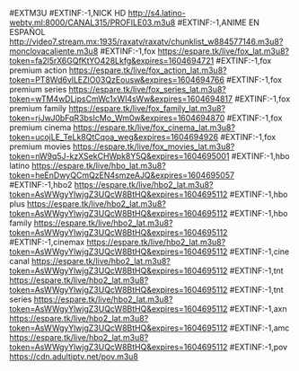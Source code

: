 
#EXTM3U
#EXTINF:-1,NICK HD
http://s4.latino-webtv.ml:8000/CANAL315/PROFILE03.m3u8
#EXTINF:-1,ANIME EN ESPAÑOL
http://video7.stream.mx:1935/raxatv/raxatv/chunklist_w884577146.m3u8?monclovacaliente.m3u8
#EXTINF:-1,fox
https://espare.tk/live/fox_lat.m3u8?token=fa2l5rX6GQfKtYO428Lkfg&expires=1604694721
#EXTINF:-1,fox premium action
https://espare.tk/live/fox_action_lat.m3u8?token=PT8Wd6vlLEZlO03QzEousw&expires=1604694766
#EXTINF:-1,fox premium series
https://espare.tk/live/fox_series_lat.m3u8?token=wTM4wDLipsCmWc1xWI4sWw&expires=1604694817
#EXTINF:-1,fox premium family
https://espare.tk/live/fox_family_lat.m3u8?token=rjJwJ0bFqR3bsIcMo_Wm0w&expires=1604694870
#EXTINF:-1,fox premium cinema
https://espare.tk/live/fox_cinema_lat.m3u8?token=ucojLE_TeLk8QtCqoa_weg&expires=1604694926
#EXTINF:-1,fox premium movies
https://espare.tk/live/fox_movies_lat.m3u8?token=nW9q5J-kzXSekCHWpk8Y5Q&expires=1604695001
#EXTINF:-1,hbo latino
https://espare.tk/live/hbo_lat.m3u8?token=heEnDwyQCmQzEN4smzeAJQ&expires=1604695057
#EXTINF:-1,hbo2
https://espare.tk/live/hbo2_lat.m3u8?token=AsWWgyYlwjgZ3UQcW8BtHQ&expires=1604695112
#EXTINF:-1,hbo plus
https://espare.tk/live/hbo2_lat.m3u8?token=AsWWgyYlwjgZ3UQcW8BtHQ&expires=1604695112
#EXTINF:-1,hbo family
https://espare.tk/live/hbo2_lat.m3u8?token=AsWWgyYlwjgZ3UQcW8BtHQ&expires=1604695112
#EXTINF:-1,cinemax
https://espare.tk/live/hbo2_lat.m3u8?token=AsWWgyYlwjgZ3UQcW8BtHQ&expires=1604695112
#EXTINF:-1,cine canal
https://espare.tk/live/hbo2_lat.m3u8?token=AsWWgyYlwjgZ3UQcW8BtHQ&expires=1604695112
#EXTINF:-1,tnt 
https://espare.tk/live/hbo2_lat.m3u8?token=AsWWgyYlwjgZ3UQcW8BtHQ&expires=1604695112
#EXTINF:-1,tnt series
https://espare.tk/live/hbo2_lat.m3u8?token=AsWWgyYlwjgZ3UQcW8BtHQ&expires=1604695112
#EXTINF:-1,axn
https://espare.tk/live/hbo2_lat.m3u8?token=AsWWgyYlwjgZ3UQcW8BtHQ&expires=1604695112
#EXTINF:-1,amc
https://espare.tk/live/hbo2_lat.m3u8?token=AsWWgyYlwjgZ3UQcW8BtHQ&expires=1604695112
#EXTINF:-1,pov
https://cdn.adultiptv.net/pov.m3u8


